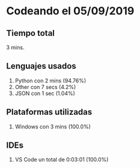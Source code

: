 # Codeando el 05/09/2019

## Tiempo total
3 mins.

## Lenguajes usados
1. Python con 2 mins (94.76%)
1. Other con 7 secs (4.2%)
1. JSON con 1 sec (1.04%)

## Plataformas utilizadas
1. Windows con 3 mins (100.0%)

## IDEs
1. VS Code un total de 0:03:01 (100.0%)
